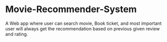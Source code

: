 # Movie-Recommender-System
A Web app where user can search movie, Book ticket, and most important user will always get the recommendation based on previous given review and rating.
